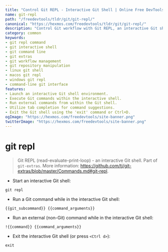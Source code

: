 ```yaml
---
title: "Control Git REPL - Interactive Git Shell | Online Free DevTools by Hexmos"
name: git-repl
path: "/freedevtools/tldr/git/git-repl/"
canonical: "https://hexmos.com/freedevtools/tldr/git/git-repl/"
description: "Control Git workflow with Git REPL, an interactive Git shell. Execute commands, run external programs, and manage repositories efficiently. Free online tool, no registration required."
category: common
keywords:
- git repl command
- git interactive shell
- git command line
- git extras
- git workflow management
- git repository manipulation
- linux git shell
- macos git repl
- windows git repl
- command-line git interface
features:
- Launch an interactive Git shell environment.
- Execute Git commands within the interactive shell.
- Run external commands from within the Git shell.
- Utilize tab completion for command suggestions.
- Exit the Git shell using the 'exit' command or Ctrl+D.
ogImage: "https://hexmos.com/freedevtools/site-banner.png"
twitterImage: "https://hexmos.com/freedevtools/site-banner.png"
---
```


# git repl

> Git REPL (read-evaluate-print-loop) - an interactive Git shell.
> Part of `git-extras`.
> More information: <https://github.com/tj/git-extras/blob/master/Commands.md#git-repl>.

- Start an interactive Git shell:

`git repl`

- Run a Git command while in the interactive Git shell:

`{{git_subcommand}} {{command_arguments}}`

- Run an external (non-Git) command while in the interactive Git shell:

`!{{command}} {{command_arguments}}`

- Exit the interactive Git shell (or press `<Ctrl d>`):

`exit`
